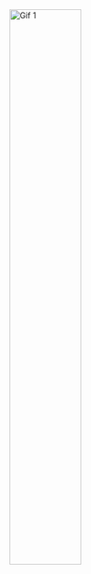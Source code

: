 <img src="https://cdn.7tv.app/emote/01H3TQQ1A80002029XS0J4PNFA/4x.gif" alt="Gif 1" width="50%" height="50%">
